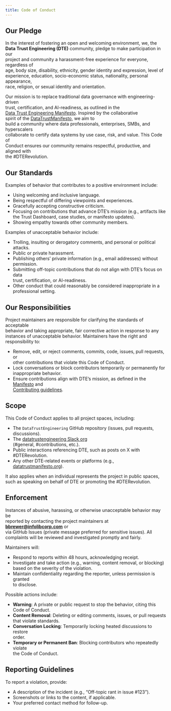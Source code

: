 ```yaml
---
title: Code of Conduct
---
```


## Our Pledge

In the interest of fostering an open and welcoming environment, we, the  
**Data Trust Engineering (DTE)** community, pledge to make participation in our  
project and community a harassment-free experience for everyone, regardless of  
age, body size, disability, ethnicity, gender identity and expression, level of  
experience, education, socio-economic status, nationality, personal appearance,  
race, religion, or sexual identity and orientation.

Our mission is to replace traditional data governance with engineering-driven  
trust, certification, and AI-readiness, as outlined in the  
[Data Trust Engineering Manifesto](/Manifesto.md). Inspired by the collaborative  
spirit of the [DataTrustManifesto](https://datatrustmanifesto.org), we aim to  
build a community where data professionals, enterprises, SMBs, and hyperscalers  
collaborate to certify data systems by use case, risk, and value. This Code of  
Conduct ensures our community remains respectful, productive, and aligned with  
the #DTERevolution.

## Our Standards

Examples of behavior that contributes to a positive environment include:

- Using welcoming and inclusive language.  
- Being respectful of differing viewpoints and experiences.  
- Gracefully accepting constructive criticism.  
- Focusing on contributions that advance DTE’s mission (e.g., artifacts like  
  the Trust Dashboard, case studies, or manifesto updates).  
- Showing empathy towards other community members.  

Examples of unacceptable behavior include:

- Trolling, insulting or derogatory comments, and personal or political  
  attacks.  
- Public or private harassment.  
- Publishing others’ private information (e.g., email addresses) without  
  permission.  
- Submitting off-topic contributions that do not align with DTE’s focus on data  
  trust, certification, or AI-readiness.  
- Other conduct that could reasonably be considered inappropriate in a  
  professional setting.  

## Our Responsibilities

Project maintainers are responsible for clarifying the standards of acceptable  
behavior and taking appropriate, fair corrective action in response to any  
instances of unacceptable behavior. Maintainers have the right and  
responsibility to:

- Remove, edit, or reject comments, commits, code, issues, pull requests, or  
  other contributions that violate this Code of Conduct.  
- Lock conversations or block contributors temporarily or permanently for  
  inappropriate behavior.  
- Ensure contributions align with DTE’s mission, as defined in the  
  [Manifesto](/Manifesto.md) and  
  [Contributing guidelines](/CONTRIBUTING.md).  

## Scope

This Code of Conduct applies to all project spaces, including:

- The `DataTrustEngineering` GitHub repository (issues, pull requests,  
  discussions).  
- The [datatrustengineering Slack org](https://join.slack.com/t/datatrustengineering/shared_invite/zt-3br05le6v-pxGSBeJGLpVgOsNM9ejGuw)  
  (#general, #contributions, etc.).  
- Public interactions referencing DTE, such as posts on X with #DTERevolution.  
- Any other DTE-related events or platforms (e.g.,  
  [datatrustmanifesto.org](https://datatrustmanifesto.org)).  

It also applies when an individual represents the project in public spaces,  
such as speaking on behalf of DTE or promoting the #DTERevolution.

## Enforcement

Instances of abusive, harassing, or otherwise unacceptable behavior may be  
reported by contacting the project maintainers at **bbrewer@infolibcorp.com** or  
via GitHub Issues (private message preferred for sensitive issues). All  
complaints will be reviewed and investigated promptly and fairly.

Maintainers will:

- Respond to reports within 48 hours, acknowledging receipt.  
- Investigate and take action (e.g., warning, content removal, or blocking)  
  based on the severity of the violation.  
- Maintain confidentiality regarding the reporter, unless permission is granted  
  to disclose.  

Possible actions include:

- **Warning**: A private or public request to stop the behavior, citing this  
  Code of Conduct.  
- **Content Removal**: Deleting or editing comments, issues, or pull requests  
  that violate standards.  
- **Conversation Locking**: Temporarily locking heated discussions to restore  
  order.  
- **Temporary or Permanent Ban**: Blocking contributors who repeatedly violate  
  the Code of Conduct.  

## Reporting Guidelines

To report a violation, provide:

- A description of the incident (e.g., “Off-topic rant in issue #123”).  
- Screenshots or links to the content, if applicable.  
- Your preferred contact method for follow-up.  




